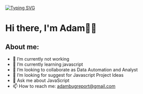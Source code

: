 [![Typing SVG](https://readme-typing-svg.demolab.com/?lines=Hi+There+I'm+Adam+Dev.+15+YO;I'm+Web+And+Bot+Developer)](https://git.io/typing-svg)

# Hi there, I'm Adam👋🏻

## About me:
- 🔭 I’m currently not working
- 🌱 I’m currently learning javascript
- 👯 I’m looking to collaborate as Data Automation and Analyst
- 🤔 I’m looking for suggest for Javascript Project Ideas
- 💬 Ask me about JavaScript
- 📫 How to reach me: adambugreport@gmail.com
